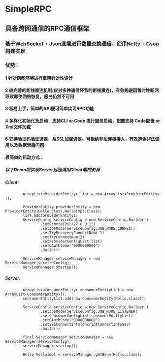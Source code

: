 # SimpleRPC

## 具备跨网通信的RPC通信框架
### 基于WebSocket + Json底层进行数据交换通信，使用Netty + Gson构建实现


### 优势：
#### 1 针对跨网环境进行框架针对性设计
#### 2 较完善的断线重连机制(应对多种通信环节的断线重连)，有效规避因暂时性断网导致即使网络恢复，服务仍然不可用
#### 3 容易上手，简单的API便可简单实现RPC功能
#### 4 多样化初始化及启动，支持CLI or Code 进行服务启动，配置支持 Code配置 or Xml文件加载
#### 6 支持验证码验证通信，及SSL加密通信。可拒绝非法连接接入，有效避免非法调用以及数据泄露问题


#### 最简单的启动方式：
##### 以下Demo将实现Server远程调用Client端的资源

##### Client:
```
        ArrayList<ProviderEntity> list = new ArrayList<ProviderEntity>();

        ProviderEntity providerEntity = new ProviderEntity(Hello.class,HelloImpl.class);
        list.add(providerEntity);
        ServiceConfig serviceConfig = new ServiceConfig.Builder()
                .setRemoteIP("127.0.0.1")
                .setJobMode(ServiceConfig.JOB_MODE_CONNECT)
                .setTryRecoveryConnectNum(-1)
                .setTryConnectNum(2)
                .setProviderConfigList(list)
                .setOAuthCode("0000000000")
                .build();

        ServiceManager serviceManager = new ServiceManager(serviceConfig);
        serviceManager.startup();
```

##### Server:
```
        ArrayList<ConsumerEntity> consumerEntityList = new ArrayList<ConsumerEntity>();
        consumerEntityList.add(new ConsumerEntity(Hello.class));

        ServiceConfig serviceConfig = new ServiceConfig.Builder()
                .setJobMode(ServiceConfig.JOB_MODE_LISTENER)
                .setConsumerConfigList(consumerEntityList)
                .setOAuthCode("0000000000")
                .setSSLConnectInfo(encryptConnectInfoSer)
                .build();

        final ServiceManager serviceManager = new ServiceManager(serviceConfig);
        serviceManager.startup();
        
        Hello helloImpl = serviceManager.getBean(Hello.class);
```

